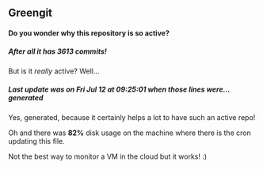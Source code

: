 ## Greengit

#### Do you wonder why this repository is so active?

##### After all it has 3613 commits!

But is it *really* active? Well...

##### Last update was on Fri Jul 12 at 09:25:01 when those lines were... generated

Yes, generated, because it certainly helps a lot to have such an active repo!

Oh and there was **82%** disk usage on the machine
where there is the cron updating this file.

Not the best way to monitor a VM in the cloud but it works! :)
